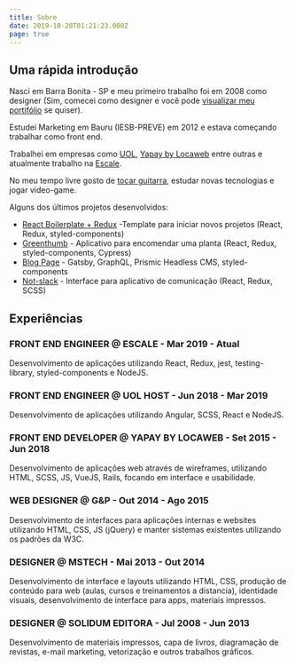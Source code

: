 ```yaml
---
title: Sobre
date: 2019-10-20T01:21:23.000Z
page: true
---
```

## Uma rápida introdução

Nasci em Barra Bonita - SP e meu primeiro trabalho foi em 2008 como designer (Sim, comecei como designer e você pode [visualizar meu portifólio](https://www.behance.net/edermunhoz1384) se quiser).

Estudei Marketing em Bauru (IESB-PREVE) em 2012 e estava começando trabalhar como front end.

Trabalhei em empresas como [UOL](https://www.uol.com.br/), [Yapay by Locaweb](https://www.yapay.com.br/) entre outras e atualmente trabalho na [Escale](https://escale.com.br/).

No meu tempo livre gosto de [tocar guitarra](https://www.youtube.com/watch?v=73xqyuybYWc), estudar novas tecnologias e jogar video-game.

Alguns dos últimos projetos desenvolvidos:

* [React Boilerplate + Redux](https://emunhoz-react-boilerplate.netlify.com/) -Template para iniciar novos projetos (React, Redux, styled-components)
* [Greenthumb](https://emunhoz-greenthumb.netlify.com/) - Aplicativo para encomendar uma planta (React, Redux, styled-components, Cypress)
* [Blog Page](https://prismic-starter-template.netlify.com/) - Gatsby, GraphQL, Prismic Headless CMS, styled-components
* [Not-slack](https://emunhoz-not-slack.netlify.com/) - Interface para aplicativo de comunicação (React, Redux, SCSS)

## Experiências

### FRONT END ENGINEER @ ESCALE - Mar 2019 - Atual

Desenvolvimento de aplicações utilizando React, Redux, jest, testing-library, styled-components e NodeJS.

### FRONT END ENGINEER @ UOL HOST - Jun 2018 - Mar 2019

Desenvolvimento de aplicações utilizando Angular, SCSS, React e NodeJS.

### FRONT END DEVELOPER @ YAPAY BY LOCAWEB - Set 2015 - Jun 2018

Desenvolvimento de aplicações web através de wireframes, utilizando HTML, SCSS, JS, VueJS, Rails, focando em interface e usabilidade.

### WEB DESIGNER @ G&P - Out 2014 - Ago 2015

Desenvolvimento de interfaces para aplicações internas e websites utilizando HTML, CSS, JS (jQuery) e manter sistemas existentes utilizando os padrões da W3C.

### DESIGNER @ MSTECH - Mai 2013 - Out 2014

Desenvolvimento de interface e layouts utilizando HTML, CSS, produção de conteúdo para web (aulas, cursos e treinamentos a distancia), identidade visuais, desenvolvimento de interface para apps, materiais impressos.

### DESIGNER @ SOLIDUM EDITORA - Jul 2008 - Jun 2013

Desenvolvimento de materiais impressos, capa de livros, diagramação de revistas, e-mail marketing, vetorização e outros trabalhos gráficos.
